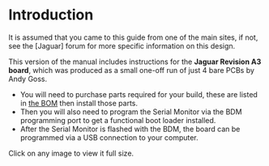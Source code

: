 # Introduction #

It is assumed that you came to this guide from one of the main sites, if not, see the [Jaguar] forum for more specific information on this design.

This version of the manual includes instructions for the **Jaguar Revision A3 board**, which was produced as a small one-off run of just 4 bare PCBs by Andy Goss. 

- You will need to purchase parts required for your build, these are listed in [the BOM](#using_bom) then install those parts.
- Then you will also need to program the Serial Monitor via the BDM programming port to get a functional boot loader installed.
- After the Serial Monitor is flashed with the BDM, the board can be programmed via a USB connection to your computer.

Click on any image to view it full size.
